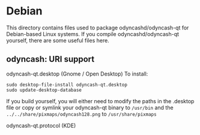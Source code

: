 
Debian
====================
This directory contains files used to package odyncashd/odyncash-qt
for Debian-based Linux systems. If you compile odyncashd/odyncash-qt yourself, there are some useful files here.

## odyncash: URI support ##


odyncash-qt.desktop  (Gnome / Open Desktop)
To install:

	sudo desktop-file-install odyncash-qt.desktop
	sudo update-desktop-database

If you build yourself, you will either need to modify the paths in
the .desktop file or copy or symlink your odyncash-qt binary to `/usr/bin`
and the `../../share/pixmaps/odyncash128.png` to `/usr/share/pixmaps`

odyncash-qt.protocol (KDE)
